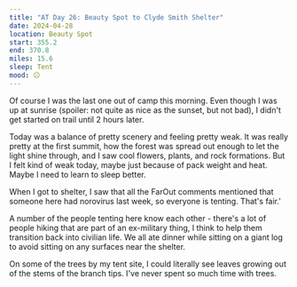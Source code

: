 ```yaml
---
title: "AT Day 26: Beauty Spot to Clyde Smith Shelter"
date: 2024-04-28
location: Beauty Spot
start: 355.2
end: 370.8
miles: 15.6
sleep: Tent
mood: 😐
---
```

Of course I was the last one out of camp this morning. Even though I was up at sunrise (spoiler: not quite as nice as the sunset, but not bad), I didn't get started on trail until 2 hours later.

Today was a balance of pretty scenery and feeling pretty weak. It was really pretty at the first summit, how the forest was spread out enough to let the light shine through, and I saw cool flowers, plants, and rock formations. But I felt kind of weak today, maybe just because of pack weight and heat. Maybe I need to learn to sleep better.

When I got to shelter, I saw that all the FarOut comments mentioned that someone here had norovirus last week, so everyone is tenting. That's fair.'

A number of the people tenting here know each other - there's a lot of people hiking that are part of an ex-military thing, I think to help them transition back into civilian life. We all ate dinner while sitting on a giant log to avoid sitting on any surfaces near the shelter.

On some of the trees by my tent site, I could literally see leaves growing out of the stems of the branch tips. I've never spent so much time with trees.
